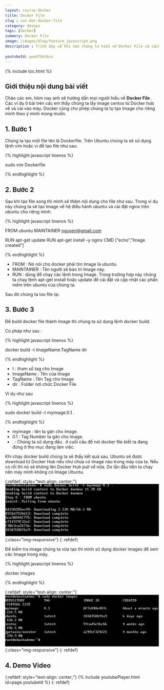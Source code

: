 ```yaml
---
layout: course-docker
title: Docker File
slug : cai-dat-docker-file
category: devops
tags: [docker]
summery: Docker File
image: /images/blog/feature_javascript.png
description : Trình bày về khi nào chúng ta hiểu về Docker File và cách cài đặt Docker File .

youtubeId: queUfhkt6cs
---
```


{% include toc.html %}

## **Giới thiệu nội dung bài viết**

Chào các em, hôm nay anh sẽ hướng dẫn mọi người hiểu về <b> Docker File </b>. Các ví dụ ở bài trên các em thấy chúng ta lấy image centos từ Docker hub về và cài vào máy. Docker cũng cho phép chúng ta tự tạo Image cho riêng mình theo ý mình mong muốn.


## **1. Bước 1**

Chúng ta tạo một file tên là Dockerfile. Trên Ubuntu chúng ta sẽ sử dụng lệnh vim hoặc vi để tạo file như sau:

{% highlight javascript  linenos %}

sudo vim Dockerfile

{% endhighlight %}

## **2. Bước 2**

Sau khi tạo file xong thì mình sẽ thêm nội dung cho file như sau. Trong ví dụ này chúng ta sẽ tạo Image về hệ điều hành ubuntu và cài đặt nginx trên ubuntu cho riêng mình.

{% highlight javascript  linenos %}

FROM ubuntu 
MAINTAINER nguyen@gmail.com 

RUN apt-get update 
RUN apt-get install –y nginx 
CMD [“echo”,”Image created”]

{% endhighlight %}

- FROM : Nó nói cho docker phải tìm Image là ubuntu. <br/>
- MAINTAINER :  Tên người sẽ bảo trì Image này. <br/>
- RUN : dùng để chạy các lệnh trong Image. Trong trường hợp này chúng ta chạy lệnh apt-get install hoặc update để cài đặt và cập nhật các phần mềm trên ubuntu của chúng ta.

Sau đó chúng ta lưu file lại.

## **3. Bước 3**

Để build docker file thành Image thì chúng ta sử dụng lệnh docker build. <br/>

Cú pháp như sau : <br>

{% highlight javascript  linenos %}

docker build  -t ImageName:TagName dir

{% endhighlight %}

- t : tham số tag cho Image <br/>
- ImageName : Tên của Image <br/>
- TagName   : Tên Tag cho Image <br/>
- dir       : Folder nơi chức Docker File

Ví dụ như sau

{% highlight javascript  linenos %}

sudo docker build –t myimage:0.1 . 

{% endhighlight %}

- myimage : tên ta gán cho image.
- 0.1     : Tag Number ta gán cho image.
- .       : Chúng ta sử dụng dấu . ở cuối câu để nói  docker file biết ta đang đứng ở thư mục đang làm việc.

Khi chạy docker build chúng ta sẽ thấy kết quả sau. Ubuntu sẽ được download từ Docker Hub nếu như chưa có Image nào trong máy của ta. Nếu có rồi thì nó sẽ không lên Docker Hub pull về nữa. Do lần đầu tiên ta chạy nên máy mình không có Image Ubuntu.

{:refdef: style="text-align: center;"}
![reactjs ](/images/post/docker/no_image.jpeg){:class="img-responsive"}
{: refdef}

Để kiểm tra image chúng ta vừa tạo thì mình sử dụng docker images để xem các Image trong máy.


{% highlight javascript  linenos %}

docker images

{% endhighlight %}


{:refdef: style="text-align: center;"}
![reactjs ](/images/post/docker/built_message_id.jpeg){:class="img-responsive"}
{: refdef}


## **4. Demo Video**

{:refdef: style="text-align: center;"}
{% include youtubePlayer.html id=page.youtubeId %}
{: refdef}






